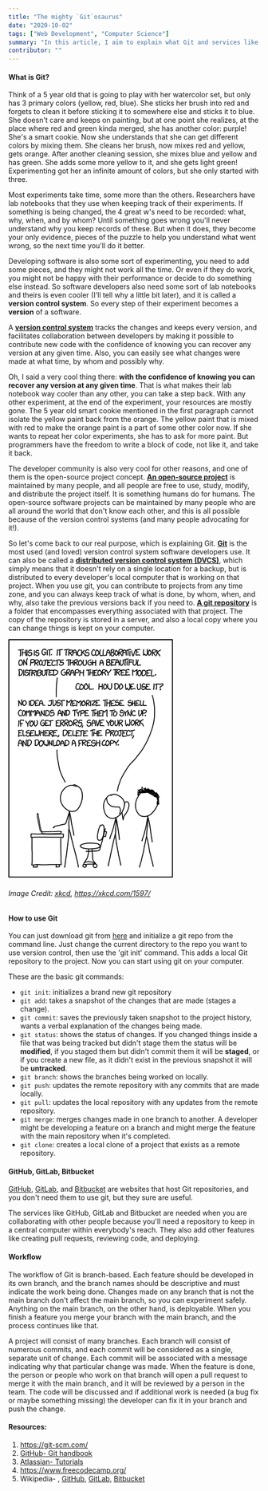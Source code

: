```yaml
---
title: "The mighty `Git`osaurus"
date: "2020-10-02"
tags: ["Web Development", "Computer Science"]
summary: "In this article, I aim to explain what Git and services like GitHub, GitLab, and Bitbucket are."
contributor: ""
---
```


#### What is Git?

Think of a 5 year old that is going to play with her watercolor set, but only has 3 primary colors (yellow, red, blue). She sticks her brush into red and forgets to clean it before sticking it to somewhere else and sticks it to blue. She doesn't care and keeps on painting, but at one point she realizes, at the place where red and green kinda merged, she has another color: purple! She's a smart cookie. Now she understands that she can get different colors by mixing them. She cleans her brush, now mixes red and yellow, gets orange. After another cleaning session, she mixes blue and yellow and has green. She adds some more yellow to it, and she gets light green! Experimenting got her an infinite amount of colors, but she only started with three.

Most experiments take time, some more than the others. Researchers have lab notebooks that they use when keeping track of their experiments. If something is being changed, the 4 great w's need to be recorded: what, why, when, and by whom? Until something goes wrong you'll never understand why you keep records of these. But when it does, they become your only evidence, pieces of the puzzle to help you understand what went wrong, so the next time you'll do it better.

Developing software is also some sort of experimenting, you need to add some pieces, and they might not work all the time. Or even if they do work, you might not be happy with their performance or decide to do something else instead. So software developers also need some sort of lab notebooks and theirs is even cooler (I'll tell why a little bit later), and it is called a **version control system**. So every step of their experiment becomes a **version** of a software.

A **[version control system](https://en.wikipedia.org/wiki/Version_control)** tracks the changes and keeps every version, and facilitates collaboration between developers by making it possible to contribute new code with the confidence of knowing you can recover any version at any given time. Also, you can easily see what changes were made at what time, by whom and possibly why.

Oh, I said a very cool thing there: **with the confidence of knowing you can recover any version at any given time**. That is what makes their lab notebook way cooler than any other, you can take a step back. With any other experiment, at the end of the experiment, your resources are mostly gone. The 5 year old smart cookie mentioned in the first paragraph cannot isolate the yellow paint back from the orange. The yellow paint that is mixed with red to make the orange paint is a part of some other color now. If she wants to repeat her color experiments, she has to ask for more paint. But programmers have the freedom to write a block of code, not like it, and take it back.

The developer community is also very cool for other reasons, and one of them is the open-source project concept. **[An open-source project](https://en.wikipedia.org/wiki/Open-source_software)** is maintained by many people, and all people are free to use, study, modify, and distribute the project itself. It is something humans do for humans. The open-source software projects can be maintained by many people who are all around the world that don't know each other, and this is all possible because of the version control systems (and many people advocating for it!).

So let's come back to our real purpose, which is explaining Git. **[Git](https://en.wikipedia.org/wiki/Git)** is the most used (and loved) version control system software developers use. It can also be called a **[distributed version control system (DVCS)](https://en.wikipedia.org/wiki/Distributed_version_control)**, which simply means that it doesn't rely on a single location for a backup, but is distributed to every developer's local computer that is working on that project. When you use git, you can contribute to projects from any time zone, and you can always keep track of what is done, by whom, when, and why, also take the previous versions back if you need to. **[A git repository](<https://en.wikipedia.org/wiki/Repository_(version_control)>)** is a folder that encompasses everything associated with that project. The copy of the repository is stored in a server, and also a local copy where you can change things is kept on your computer.

![xkcd comic about Git](../../../public/journal/git/git.png)

###### Image Credit: [xkcd](https://xkcd.com/), https://xkcd.com/1597/

#### How to use Git

You can just download git from [here](https://git-scm.com/book/en/v2/Getting-Started-Installing-Git) and initialize a git repo from the command line. Just change the current directory to the repo you want to use version control, then use the 'git init' command. This adds a local Git repository to the project. Now you can start using git on your computer.

These are the basic git commands:

- `git init`: initializes a brand new git repository
- `git add`: takes a snapshot of the changes that are made (stages a change).
- `git commit`: saves the previously taken snapshot to the project history, wants a verbal explanation of the changes being made.
- `git status`: shows the status of changes. If you changed things inside a file that was being tracked but didn't stage them the status will be **modified**, if you staged them but didn't commit them it will be **staged**, or if you create a new file, as it didn't exist in the previous snapshot it will be **untracked**.
- `git branch`: shows the branches being worked on locally.
- `git push`: updates the remote repository with any commits that are made locally.
- `git pull`: updates the local repository with any updates from the remote repository.
- `git merge`: merges changes made in one branch to another. A developer might be developing a feature on a branch and might merge the feature with the main repository when it's completed.
- `git clone`: creates a local clone of a project that exists as a remote repository.

#### GitHub, GitLab, Bitbucket

[GitHub](https://github.com/), [GitLab](https://gitlab.com/explore), and [Bitbucket](https://bitbucket.org/product/) are websites that host Git repositories, and you don't need them to use git, but they sure are useful.

The services like GitHub, GitLab and Bitbucket are needed when you are collaborating with other people because you'll need a repository to keep in a central computer within everybody's reach. They also add other features like creating pull requests, reviewing code, and deploying.

#### Workflow

The workflow of Git is branch-based. Each feature should be developed in its own branch, and the branch names should be descriptive and must indicate the work being done. Changes made on any branch that is not the main branch don't affect the main branch, so you can experiment safely. Anything on the main branch, on the other hand, is deployable. When you finish a feature you merge your branch with the main branch, and the process continues like that.

A project will consist of many branches. Each branch will consist of numerous commits, and each commit will be considered as a single, separate unit of change. Each commit will be associated with a message indicating why that particular change was made. When the feature is done, the person or people who work on that branch will open a pull request to merge it with the main branch, and it will be reviewed by a person in the team. The code will be discussed and if additional work is needed (a bug fix or maybe something missing) the developer can fix it in your branch and push the change.

#### Resources:

1. https://git-scm.com/
2. [GitHub- Git handbook](https://guides.github.com/introduction/git-handbook/)
3. [Atlassian- Tutorials](https://www.atlassian.com/git/tutorials/what-is-git)
4. https://www.freecodecamp.org/
5. Wikipedia- , [GitHub](https://en.wikipedia.org/wiki/GitHub), [GitLab](https://en.wikipedia.org/wiki/GitLab), [Bitbucket](https://en.wikipedia.org/wiki/Bitbucket)
